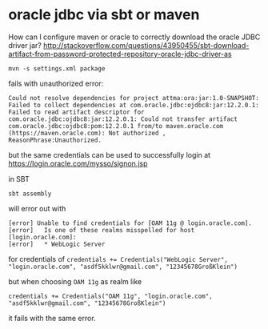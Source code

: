 # oracle jdbc via sbt or maven
How can I configure maven or oracle to correctly download the oracle JDBC driver jar?
http://stackoverflow.com/questions/43950455/sbt-download-artifact-from-password-protected-repository-oracle-jdbc-driver-as

```
mvn -s settings.xml package
```
fails with unauthorized error:

```
Could not resolve dependencies for project attma:ora:jar:1.0-SNAPSHOT: Failed to collect dependencies at com.oracle.jdbc:ojdbc8:jar:12.2.0.1: Failed to read artifact descriptor for com.oracle.jdbc:ojdbc8:jar:12.2.0.1: Could not transfer artifact com.oracle.jdbc:ojdbc8:pom:12.2.0.1 from/to maven.oracle.com (https://maven.oracle.com): Not authorized , ReasonPhrase:Unauthorized.
```

but the same credentials can be used to successfully login at https://login.oracle.com/mysso/signon.jsp


in SBT

```
sbt assembly
```

will error out with

```
[error] Unable to find credentials for [OAM 11g @ login.oracle.com].
[error]   Is one of these realms misspelled for host [login.oracle.com]:
[error]   * WebLogic Server
```
for credentials of `credentials += Credentials("WebLogic Server", "login.oracle.com", "asdf5kklwr@gmail.com", "12345678GroßKlein")`

but when choosing `OAM 11g` as realm like
```
credentials += Credentials("OAM 11g", "login.oracle.com", "asdf5kklwr@gmail.com", "12345678GroßKlein")
```

it fails with the same error.
